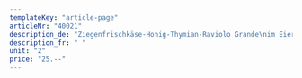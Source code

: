 ```yaml
---
templateKey: "article-page"
articleNr: "40021"
description_de: "Ziegenfrischkäse-Honig-Thymian-Raviolo Grande\nim Eierteig (7 x 9 cm)"
description_fr: " "
unit: "2"
price: "25.--"
---
```

